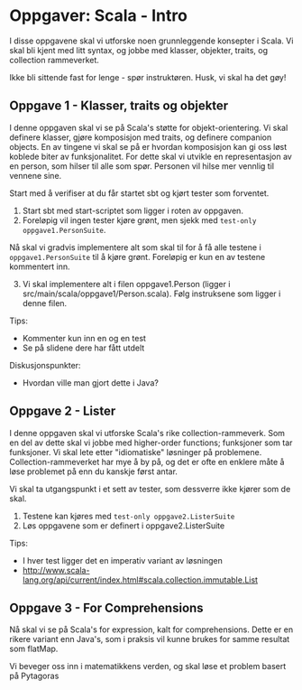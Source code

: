 Oppgaver: Scala - Intro
=====================

I disse oppgavene skal vi utforske noen grunnleggende konsepter i Scala. Vi skal bli kjent med litt syntax, og jobbe med klasser, objekter, traits, og collection rammeverket. 

Ikke bli sittende fast for lenge - spør instruktøren. Husk, vi skal ha det gøy!

Oppgave 1 - Klasser, traits og objekter
-----
I denne oppgaven skal vi se på Scala's støtte for objekt-orientering. Vi skal definere klasser, gjøre komposisjon med traits, og definere companion objects. En av tingene vi skal se på er hvordan komposisjon kan gi oss løst koblede biter av funksjonalitet. For dette skal vi utvikle en representasjon av en person, som hilser til alle som spør. Personen vil hilse mer vennlig til vennene sine.

Start med å verifiser at du får startet sbt og kjørt tester som forventet. 

1) Start sbt med start-scriptet som ligger i roten av oppgaven. 
2) Foreløpig vil ingen tester kjøre grønt, men sjekk med `test-only oppgave1.PersonSuite`. 

Nå skal vi gradvis implementere alt som skal til for å få alle testene i `oppgave1.PersonSuite` til å kjøre grønt. Foreløpig er kun en av testene kommentert inn. 

3) Vi skal implementere alt i filen oppgave1.Person (ligger i src/main/scala/oppgave1/Person.scala). Følg instruksene som ligger i denne filen.

Tips:

* Kommenter kun inn en og en test 
* Se på slidene dere har fått utdelt

Diskusjonspunkter:

* Hvordan ville man gjort dette i Java?

Oppgave 2 - Lister
-----
I denne oppgaven skal vi utforske Scala's rike collection-rammeverk. Som en del av dette skal vi jobbe med higher-order functions; funksjoner som tar funksjoner. Vi skal lete etter "idiomatiske" løsninger på problemene. Collection-rammeverket har mye å by på, og det er ofte en enklere måte å løse problemet på enn du kanskje først antar.

Vi skal ta utgangspunkt i et sett av tester, som dessverre ikke kjører som de skal. 

1) Testene kan kjøres med `test-only oppgave2.ListerSuite`
2) Løs oppgavene som er definert i oppgave2.ListerSuite

Tips:

* I hver test ligger det en imperativ variant av løsningen
* http://www.scala-lang.org/api/current/index.html#scala.collection.immutable.List

Oppgave 3 - For Comprehensions
-----
Nå skal vi se på Scala's for expression, kalt for comprehensions. Dette er en rikere variant enn Java's, som i praksis vil kunne brukes for samme resultat som flatMap.

Vi beveger oss inn i matematikkens verden, og skal løse et problem basert på Pytagoras 
